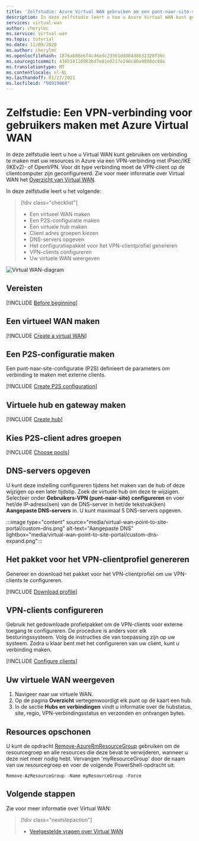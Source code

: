 ```yaml
---
title: 'Zelfstudie: Azure Virtual WAN gebruiken om een punt-naar-site-verbinding te maken met Azure'
description: In deze zelfstudie leert u hoe u Azure Virtual WAN kunt gebruiken om een punt-naar-site-VPN-verbinding te maken met Azure.
services: virtual-wan
author: cherylmc
ms.service: virtual-wan
ms.topic: tutorial
ms.date: 11/09/2020
ms.author: cherylmc
ms.openlocfilehash: 1876ab86e6f4c46edc23361dd884d8b32328f36c
ms.sourcegitcommit: 436518116963bd7e81e0217e246c80a9808dc88c
ms.translationtype: MT
ms.contentlocale: nl-NL
ms.lasthandoff: 01/27/2021
ms.locfileid: "98919060"
---
```

# <a name="tutorial-create-a-user-vpn-connection-using-azure-virtual-wan"></a>Zelfstudie: Een VPN-verbinding voor gebruikers maken met Azure Virtual WAN

In deze zelfstudie leert u hoe u Virtual WAN kunt gebruiken om verbinding te maken met uw resources in Azure via een VPN-verbinding met IPsec/IKE (IKEv2)- of OpenVPN. Voor dit type verbinding moet de VPN-client op de clientcomputer zijn geconfigureerd. Zie voor meer informatie over Virtual WAN het [Overzicht van Virtual WAN](virtual-wan-about.md).

In deze zelfstudie leert u het volgende:

> [!div class="checklist"]
> * Een virtueel WAN maken
> * Een P2S-configuratie maken
> * Een virtuele hub maken
> * Client adres groepen kiezen
> * DNS-servers opgeven
> * Het configuratiepakket voor het VPN-clientprofiel genereren
> * VPN-clients configureren
> * Uw virtuele WAN weergeven

![Virtual WAN-diagram](./media/virtual-wan-about/virtualwanp2s.png)

## <a name="prerequisites"></a>Vereisten

[!INCLUDE [Before beginning](../../includes/virtual-wan-before-include.md)]

## <a name="create-a-virtual-wan"></a><a name="wan"></a>Een virtueel WAN maken

[!INCLUDE [Create a virtual WAN](../../includes/virtual-wan-create-vwan-include.md)]

## <a name="create-a-p2s-configuration"></a><a name="p2sconfig"></a>Een P2S-configuratie maken

Een punt-naar-site-configuratie (P2S) definieert de parameters om verbinding te maken met externe clients.

[!INCLUDE [Create P2S configuration](../../includes/virtual-wan-p2s-configuration-include.md)]

## <a name="create-virtual-hub-and-gateway"></a><a name="hub"></a>Virtuele hub en gateway maken

[!INCLUDE [Create hub](../../includes/virtual-wan-p2s-hub-include.md)]


## <a name="choose-p2s-client-address-pools"></a><a name="chooseclientpools"></a> Kies P2S-client adres groepen

[!INCLUDE [Choose pools](../../includes/virtual-wan-allocating-p2s-pools.md)]

## <a name="specify-dns-server"></a><a name="dns"></a>DNS-servers opgeven

U kunt deze instelling configureren tijdens het maken van de hub of deze wijzigen op een later tijdstip. Zoek de virtuele hub om deze te wijzigen. Selecteer onder **Gebruikers-VPN (punt-naar-site)** **configureren** en voer het/de IP-adress(sen) van de DNS-server in het/de tekstvak(ken) **Aangepaste DNS-servers** in. U kunt maximaal 5 DNS-servers opgeven.

   :::image type="content" source="media/virtual-wan-point-to-site-portal/custom-dns.png" alt-text="Aangepaste DNS" lightbox="media/virtual-wan-point-to-site-portal/custom-dns-expand.png":::

## <a name="generate-vpn-client-profile-package"></a><a name="download"></a>Het pakket voor het VPN-clientprofiel genereren

Genereer en download het pakket voor het VPN-clientprofiel om uw VPN-clients te configureren.

[!INCLUDE [Download profile](../../includes/virtual-wan-p2s-download-profile-include.md)]

## <a name="configure-vpn-clients"></a><a name="configure-client"></a>VPN-clients configureren

Gebruik het gedownloade profielpakket om de VPN-clients voor externe toegang te configureren. De procedure is anders voor elk besturingssysteem. Volg de instructies die van toepassing zijn op uw systeem.
Zodra u klaar bent met het configureren van uw client, kunt u verbinding maken.

[!INCLUDE [Configure clients](../../includes/virtual-wan-p2s-configure-clients-include.md)]

## <a name="view-your-virtual-wan"></a><a name="viewwan"></a>Uw virtuele WAN weergeven

1. Navigeer naar uw virtuele WAN.
1. Op de pagina **Overzicht** vertegenwoordigt elk punt op de kaart een hub.
1. In de sectie **Hubs en verbindingen** vindt u informatie over de hubstatus, site, regio, VPN-verbindingsstatus en verzonden en ontvangen bytes.



## <a name="clean-up-resources"></a><a name="cleanup"></a>Resources opschonen

U kunt de opdracht [Remove-AzureRmResourceGroup](/powershell/module/azurerm.resources/remove-azurermresourcegroup) gebruiken om de resourcegroep en alle resources die deze bevat te verwijderen, wanneer u deze niet meer nodig hebt. Vervangen 'myResourceGroup' door de naam van uw resourcegroep en voer de volgende PowerShell-opdracht uit:

```azurepowershell-interactive
Remove-AzResourceGroup -Name myResourceGroup -Force
```

## <a name="next-steps"></a>Volgende stappen

Zie voor meer informatie over Virtual WAN:

> [!div class="nextstepaction"]
> * [Veelgestelde vragen over Virtual WAN](virtual-wan-faq.md)
